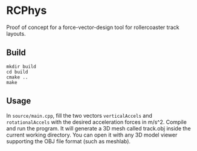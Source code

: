 # RCPhys

Proof of concept for a force-vector-design tool for rollercoaster track layouts.

## Build

```
mkdir build
cd build
cmake ..
make
```

## Usage

In `source/main.cpp`, fill the two vectors `verticalAccels` and `rotationalAccels` with the desired acceleration forces in m/s^2. Compile and run the program. It will generate a 3D mesh called track.obj inside the current working directory. You can open it with any 3D model viewer supporting the OBJ file format (such as meshlab).
